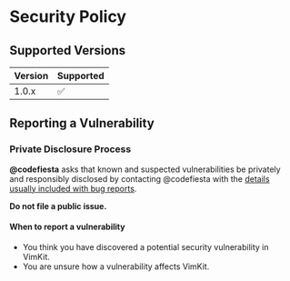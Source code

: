 # Security Policy

## Supported Versions

| Version | Supported          |
| ------- | ------------------ |
| 1.0.x   | :white_check_mark: |

<!--| < 1.0   | :x:                |-->

## Reporting a Vulnerability

### Private Disclosure Process

**@codefiesta** asks that known and suspected vulnerabilities be privately and responsibly disclosed by contacting @codefiesta
with the [details usually included with bug reports][issue-template].

**Do not file a public issue.**

#### When to report a vulnerability

* You think you have discovered a potential security vulnerability in VimKit.
* You are unsure how a vulnerability affects VimKit.

[issue-template]: https://github.com/codefiesta/VimAssistant/blob/main/.github/ISSUE_TEMPLATE/bug_report.md
  
